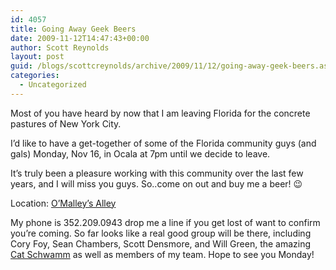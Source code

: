 ```yaml
---
id: 4057
title: Going Away Geek Beers
date: 2009-11-12T14:47:43+00:00
author: Scott Reynolds
layout: post
guid: /blogs/scottcreynolds/archive/2009/11/12/going-away-geek-beers.aspx
categories:
  - Uncategorized
---
```

Most of you have heard by now that I am leaving Florida for the concrete pastures of New York City.

I&#8217;d like to have a get-together of some of the Florida community guys (and gals) Monday, Nov 16, in Ocala at 7pm until we decide to leave.

It&#8217;s truly been a pleasure working with this community over the last few years, and I will miss you guys. So..come on out and buy me a beer! 😉

Location: [O&#8217;Malley&#8217;s Alley](http://maps.google.com/maps/place?oe=utf-8&rls=org.mozilla:en-US:official&client=firefox-a&um=1&ie=UTF-8&q=omalley%27s+alley+ocala&fb=1&gl=us&hq=omalley%27s+alley&hnear=ocala&cid=6839249953853431108)

My phone is 352.209.0943 drop me a line if you get lost of want to confirm you&#8217;re coming. So far looks like a real good group will be there, including Cory Foy, Sean Chambers, Scott Densmore, and Will Green, the amazing [Cat Schwamm](http://www.catschwamm.com) as well as members of my team. Hope to see you Monday!